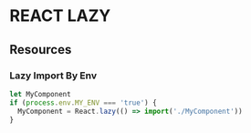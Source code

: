 # REACT LAZY

## Resources

### Lazy Import By Env

```javascript
let MyComponent
if (process.env.MY_ENV === 'true') {
  MyComponent = React.lazy(() => import('./MyComponent'))
}
```
